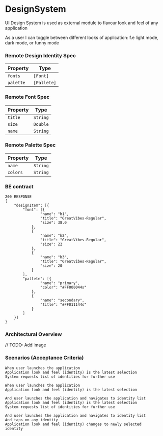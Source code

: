 # DesignSystem

UI Design System is used as external module to flavour look and feel of any application

As a user I can toggle between different looks of application: f.e light mode, dark mode, or funny mode

### Remote Design Identity Spec

| Property   | Type        |
|------------|-------------|
| `fonts`    | `[Font]`    |
| `palette`  | `[Pallete]` |


### Remote Font Spec

| Property| Type     |
|---------|----------|
| `title` | `String` | // f.e "Papyrus-Condensed"
| `size`  | `Double` | // f.e 38.0
| `name`  | `String` | // h1, h2, h3, h4, h5, body1, body2, body3 - 8 types


### Remote Palette Spec

| Property| Type      |
|---------|-----------|
| `name`  | `String`  | // primary, seconday, tertiary, attention, background1 - 5types
| `colors`| `String`  | // f.e "#FF000044s"
 
 
### BE contract

```
200 RESPONSE      
{
    "designItem": [{
        "font": [{
                "name": "h1",
                "title": "GreatVibes-Regular",
                "size": 38.0
            },
            {
                "name": "h2",
                "title": "GreatVibes-Regular",
                "size": 22
            },
            {
                "name": "h3",
                "title": "GreatVibes-Regular",
                "size": 20
            }
        ],
        "pallete": [{
                "name": "primary",
                "color": "#FF000044s"
            },
            {
                "name": "secondary",
                "title": "#FF011144s"
            }
        ]
    }]
}
```

### Architectural Overview
// TODO: Add image



### Scenarios (Acceptance Criteria)

``` Given application has internet connection
When user launches the application
Application look and feel (identity) is the latest selection
System requests list of identities for further use
```

``` Given application has NO internet connection
When user launches the application
Application look and feel (identity) is the latest selection
```

``` Given application has internet connection
And user launches the application and navigates to identity list
Application look and feel (identity) is the latest selection
System requests list of identities for further use
```

``` Given application has internet connection
And user launches the application and navigates to identity list
And taps on any identity
Application look and feel (identity) changes to newly selected identity
